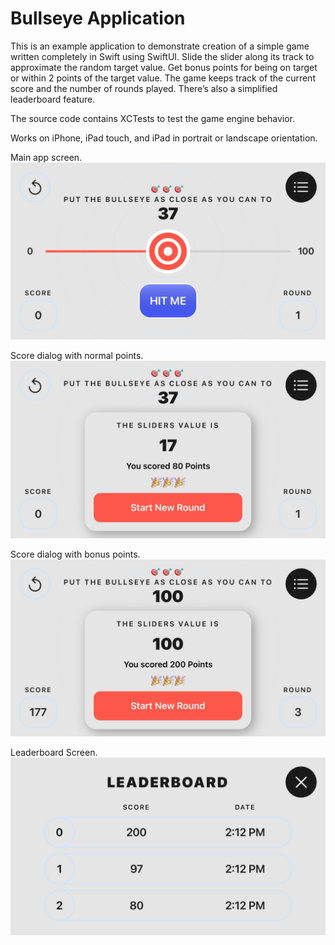 # Bullseye Application
This is an example application to demonstrate creation of a simple game written completely in Swift using SwiftUI. Slide the slider along its track to approximate the random target value. Get bonus points for being on target or within 2 points of the target value. The game keeps track of the current score and the number of rounds played.  There’s  also a simplified leaderboard feature.

The source code contains XCTests to test the game engine behavior.

Works on iPhone, iPad touch, and iPad in portrait or landscape orientation.

Main app screen.
![](README/Simulator%20Screen%20Shot%20-%20iPod%20touch%20(7th%20generation)%20-%202021-01-31%20at%2014.12.06.png)

Score dialog with normal points.
![](README/Simulator%20Screen%20Shot%20-%20iPod%20touch%20(7th%20generation)%20-%202021-01-31%20at%2014.12.17.png)

Score dialog with bonus points.
![](README/Simulator%20Screen%20Shot%20-%20iPod%20touch%20(7th%20generation)%20-%202021-01-31%20at%2014.12.36.png)

Leaderboard Screen.
![](README/Simulator%20Screen%20Shot%20-%20iPod%20touch%20(7th%20generation)%20-%202021-01-31%20at%2014.12.46.png)